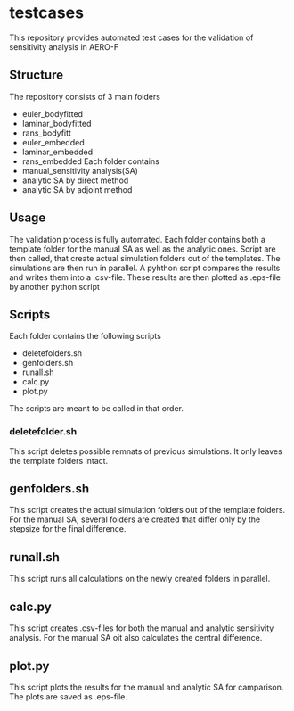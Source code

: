 # testcases

This repository provides automated test cases for the validation of sensitivity analysis in AERO-F

## Structure
The repository consists of 3 main folders
 * euler_bodyfitted
 * laminar_bodyfitted
 * rans_bodyfitt
 * euler_embedded
 * laminar_embedded
 * rans_embedded
Each folder contains
 * manual_sensitivity analysis(SA)
 * analytic SA by direct method
 * analytic SA by adjoint method
 
## Usage
The validation process is fully automated.
Each folder contains both a template folder for the manual SA as well as the analytic ones.
Script are then called, that create actual simulation folders out of the templates. The simulations are then run in parallel.
A pyhthon script compares the results and writes them into a .csv-file. These results are then plotted as .eps-file by another python script

## Scripts
Each folder contains the following scripts
 * deletefolders.sh
 * genfolders.sh
 * runall.sh
 * calc.py
 * plot.py
 
The scripts are meant to be called in that order.

### deletefolder.sh
This script deletes possible remnats of previous simulations. It only leaves the template folders intact.

## genfolders.sh
This script creates the actual simulation folders out of the template folders.
For the manual SA, several folders are created that differ only by the stepsize for the final difference.


## runall.sh
This script runs all calculations on the newly created folders in parallel.

## calc.py
This script creates .csv-files for both the manual and analytic sensitivity analysis. For the manual SA oit also calculates the central difference.

## plot.py
This script plots the results for the manual and analytic SA for camparison. The plots are saved as .eps-file.
